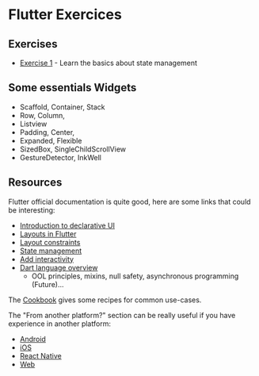 # Flutter Exercices

## Exercises

- [Exercise 1](../master/exo1/README.md) - Learn the basics about state management

## Some essentials Widgets 

- Scaffold, Container, Stack
- Row, Column,
- Listview
- Padding, Center,
- Expanded, Flexible
- SizedBox, SingleChildScrollView
- GestureDetector, InkWell 

## Resources

Flutter official documentation is quite good, here are some links that could be interesting:
- [Introduction to declarative UI](https://flutter.dev/docs/get-started/flutter-for/declarative)
- [Layouts in Flutter](https://flutter.dev/docs/development/ui/layout)
- [Layout constraints](https://flutter.dev/docs/development/ui/layout/constraints)
- [State management](https://flutter.dev/docs/development/data-and-backend/state-mgmt/intro)
- [Add interactivity](https://flutter.dev/docs/development/ui/interactive)
- [Dart language overview](https://dart.dev/guides/language/language-tour)
  - OOL principles, mixins, null safety, asynchronous programming (Future)...

The [Cookbook](https://flutter.dev/docs/cookbook) gives some recipes for common use-cases.

The "From another platform?" section can be really useful if you have experience in another platform:
- [Android](https://flutter.dev/docs/get-started/flutter-for/android-devs)
- [iOS](https://flutter.dev/docs/get-started/flutter-for/ios-devs)
- [React Native](https://flutter.dev/docs/get-started/flutter-for/react-native-devs)
- [Web](https://flutter.dev/docs/get-started/flutter-for/web-devs)

